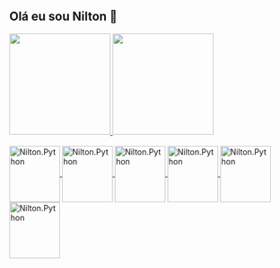 ## Olá eu sou Nilton 👋
<div>
<a href= "https://github.com/Nilton-G">
  <img height="180cm" src="https://github-readme-stats.vercel.app/api?username=Nilton-G&show_icons=true&theme=synthwave">
  <img height="180cm" src="https://github-readme-stats.vercel.app/api/top-langs/?username=Nilton-G&layout=compact">
</div>
  
<div style="display: inline_block"><br>
<img align="center" alt="Nilton.Python" height="100" width="90" src="https://icongr.am/devicon/python-original.svg?size=128&color=currentColor">
<img  align="center" alt="Nilton.Python" height="100cm" width="90" src="https://icongr.am/devicon/php-original.svg?size=128&color=currentColor">         
<img  align="center" alt="Nilton.Python" height="100cm" width="90" src="https://icongr.am/devicon/postgresql-original.svg?size=128&color=currentColor">
<img  align="center" alt="Nilton.Python" height="100cm" width="90" src="https://icongr.am/devicon/mysql-original-dark.svg?size=128&color=currentColor">
<img  align="center" alt="Nilton.Python" height="100cm" width="90" src="https://icongr.am/devicon/html5-original-dark.svg?size=128&color=currentColor">
<img  align="center" alt="Nilton.Python" height="100cm" width="90" src="https://icongr.am/devicon/css3-original-dark.svg?size=128&color=currentColor">
</div>






